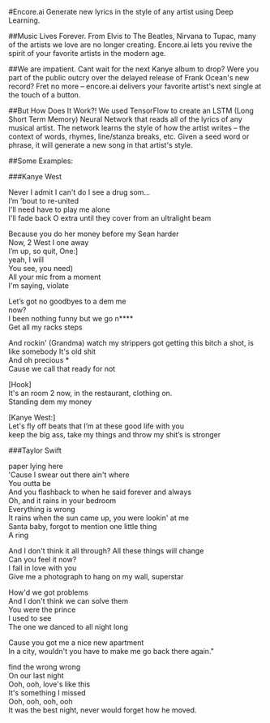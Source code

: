 #Encore.ai
Generate new lyrics in the style of any artist using Deep Learning.

##Music Lives Forever.
From Elvis to The Beatles, Nirvana to Tupac, many of the artists we love are no longer creating. Encore.ai lets you revive the spirit of your favorite artists in the modern age.

##We are impatient.
Cant wait for the next Kanye album to drop? Were you part of the public outcry over the delayed release of Frank Ocean's new record? Fret no more – encore.ai delivers your favorite artist's next single at the touch of a button.

##But How Does It Work?!
We used TensorFlow to create an LSTM (Long Short Term Memory) Neural Network that reads all of the lyrics of any musical artist. The network learns the style of how the artist writes – the context of words, rhymes, line/stanza breaks, etc. Given a seed word or phrase, it will generate a new song in that artist's style.

##Some Examples:

###Kanye West

Never I admit I can't do I see a drug som... <br />
I’m ’bout to re-united <br />
I'll need have to play me alone <br />
I'll fade back O extra until they cover from an ultralight beam <br />

Because you do her money before my Sean harder <br />
Now, 2 West I one away<br />
I’m up, so quit, One:] <br />
yeah, I will <br />
You see, you need)<br /> 
All your mic from a moment<br /> 
I'm saying, violate<br />

Let’s got no goodbyes to a dem me <br />
now? <br />
I been nothing funny but we go n****<br />
Get all my racks steps <br />

And rockin' (Grandma) watch my strippers got getting this bitch a shot, is like somebody It's old shit <br />
And oh precious *<br />
Cause we call that ready for not <br />

[Hook] <br />
It's an room 2 now, in the restaurant, clothing on. <br />
Standing dem my money <br />

[Kanye West:] <br />
Let's fly off beats that I’m at these good life with you <br />
keep the big ass, take my things and throw my shit’s is stronger<br />


###Taylor Swift

paper lying here <br />
'Cause I swear out there ain't where <br />
You outta be <br />
And you flashback to when he said forever and always <br />
Oh, and it rains in your bedroom <br />
Everything is wrong <br />
It rains when the sun came up, you were lookin' at me <br />
Santa baby, forgot to mention one little thing <br />
A ring

And I don't think it all through? All these things will change<br />
Can you feel it now? <br />
I fall in love with you <br />
Give me a photograph to hang on my wall, superstar <br />

How'd we got problems <br />
And I don't think we can solve them <br />
You were the prince <br />
I used to see <br />
The one we danced to all night long <br />

Cause you got me a nice new apartment <br />
In a city, wouldn't you have to make me go back there again." <br />

find the wrong wrong <br />
On our last night <br />
Ooh, ooh, love's like this <br />
It's something I missed <br />
Ooh, ooh, ooh, ooh <br />
It was the best night, never would forget how he moved.
